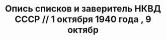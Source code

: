 ---
title: Опись списков и заверитель НКВД СССР // 1 октября 1940 года , 9 октябр
description: РГАСПИ, ф.17, т.5, оп.171, дело 413, лист 379
images:
- /disk/pictures/v05/17-171-413-379.jpg
- /disk/pictures/v05/17-171-413-380.jpg
---